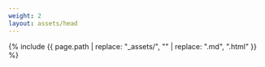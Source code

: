 ```yaml
---
weight: 2
layout: assets/head
---
```

{% include {{ page.path | replace: "_assets/", "" | replace: ".md", ".html" }} %}